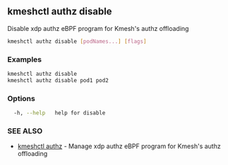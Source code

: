 ## kmeshctl authz disable

Disable xdp authz eBPF program for Kmesh's authz offloading

```bash
kmeshctl authz disable [podNames...] [flags]
```

### Examples

```bash
kmeshctl authz disable
kmeshctl authz disable pod1 pod2
```

### Options

```bash
  -h, --help   help for disable
```

### SEE ALSO

* [kmeshctl authz](kmeshctl_authz.md)  - Manage xdp authz eBPF program for Kmesh's authz offloading
